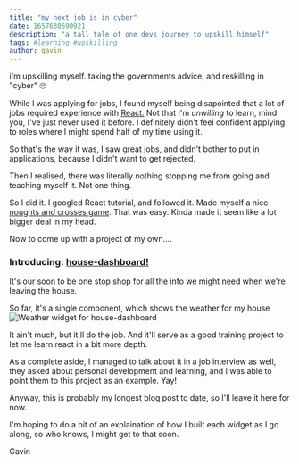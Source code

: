 ```yaml
---
title: "my next job is in cyber"
date: 1657630690921
description: "a tall tale of one devs journey to upskill himself"
tags: #learning #upskilling
author: gavin
---
```


i'm upskilling myself. taking the governments advice, and reskilling in "cyber" 🙄

While I was applying for jobs, I found myself being disapointed that a lot of jobs required experience with [React.](https://reactjs.org) Not that I'm *unwilling* to learn, mind you, I've just never used it before. I definitely didn't feel confident applying to roles where I might spend half of my time using it.

So that's the way it was, I saw great jobs, and didn't bother to put in applications, because I didn't want to get rejected. 

Then I realised, there was literally nothing stopping me from going and teaching myself it. Not one thing. 

So I did it. I googled React tutorial, and followed it. Made myself a nice [noughts and crosses game](https://github.com/gavinroderick/react-playgrounds/tree/main/my-app). That was easy. Kinda made it seem like a lot bigger deal in my head. 

Now to come up with a project of my own....

### Introducing: [house-dashboard!](https://github.com/gavinroderick/house-dashboard)

It's our soon to be one stop shop for all the info we might need when we're leaving the house. 

So far, it's a single component, which shows the weather for my house ![Weather widget for house-dashboard](https://user-images.githubusercontent.com/19315682/177154471-20ee57d3-74d7-4446-91a8-e6e5c871f3eb.png)

It ain't much, but it'll do the job. And it'll serve as a good training project to let me learn react in a bit more depth. 


As a complete aside, I managed to talk about it in a job interview as well, they asked about personal development and learning, and I was able to point them to this project as an example. Yay!


Anyway, this is probably my longest blog post to date, so I'll leave it here for now.

I'm hoping to do a bit of an explaination of how I built each widget as I go along, so who knows, I might get to that soon. 


Gavin